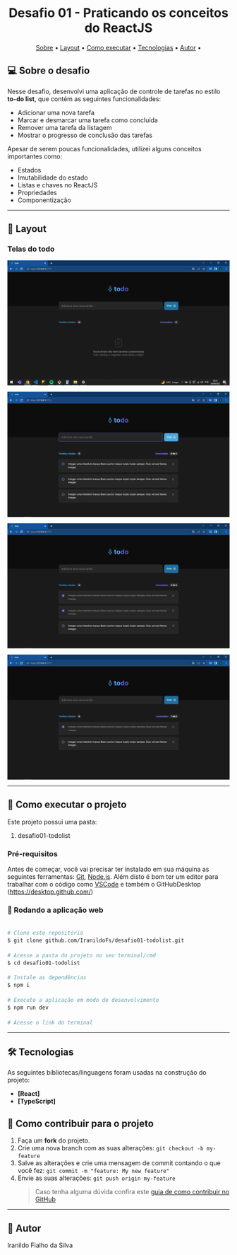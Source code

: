 <h1 align="center"> Desafio 01 - Praticando os conceitos do ReactJS
</h1>

<p align="center">
 <a href="#-sobre-o-desafio">Sobre</a> •
 <a href="#-layout">Layout</a> • 
 <a href="#-como-executar-o-projeto">Como executar</a> • 
 <a href="#-tecnologias">Tecnologias</a> • 
 <a href="#-autor">Autor</a> • 
</p>

## 💻 Sobre o desafio

Nesse desafio, desenvolvi uma aplicação de controle de tarefas no estilo **to-do list**, que contém as seguintes funcionalidades:

- Adicionar uma nova tarefa
- Marcar e desmarcar uma tarefa como concluída
- Remover uma tarefa da listagem
- Mostrar o progresso de conclusão das tarefas

Apesar de serem poucas funcionalidades, utilizei alguns conceitos importantes como:

- Estados
- Imutabilidade do estado
- Listas e chaves no ReactJS
- Propriedades
- Componentização

---

## 🎨 Layout

### Telas do todo

<p align="center" style="display: flex; align-items: flex-start; justify-content: center;">
  <img alt="Tela principal" title="#Tela principal" src="./readme_images/tela-inicial.PNG" />
</p>

<p align="center" style="display: flex; align-items: flex-start; justify-content: center;">
  <img alt="Tela de tarefas adicionadas " title="#Tela de tarefas adicionadas" src="./readme_images/itens-adicionados.png" />
</p>

<p align="center" style="display: flex; align-items: flex-start; justify-content: center;">
  <img alt="Tela tarefas marcadas" title="#Tela tarefas marcadas" src="./readme_images/itens-marcados.PNG" />
</p>

<p align="center" style="display: flex; align-items: flex-start; justify-content: center;">
  <img alt="Tela tarefa removida" title="#Tela tarefa removida" src="./readme_images/item-removido.PNG" />
</p>

---

## 🚀 Como executar o projeto

Este projeto possui uma pasta:

1. desafio01-todolist

### Pré-requisitos

Antes de começar, você vai precisar ter instalado em sua máquina as seguintes ferramentas:
[Git](https://git-scm.com), [Node.js](https://nodejs.org/en/).
Além disto é bom ter um editor para trabalhar com o código como [VSCode](https://code.visualstudio.com/) e também o GitHubDesktop (https://desktop.github.com/)

### 🧭 Rodando a aplicação web

```bash

# Clone este repositório
$ git clone github.com/IranildoFs/desafio01-todolist.git

# Acesse a pasta do projeto no seu terminal/cmd
$ cd desafio01-todolist

# Instale as dependências
$ npm i

# Execute a aplicação em modo de desenvolvimento
$ npm run dev

# Acesse o link do terminal

```

---

## 🛠 Tecnologias

As seguintes bibliotecas/linguagens foram usadas na construção do projeto:

- **[React]**
- **[TypeScript]**

## 💪 Como contribuir para o projeto

1. Faça um **fork** do projeto.
2. Crie uma nova branch com as suas alterações: `git checkout -b my-feature`
3. Salve as alterações e crie uma mensagem de commit contando o que você fez: `git commit -m "feature: My new feature"`
4. Envie as suas alterações: `git push origin my-feature`
   > Caso tenha alguma dúvida confira este [guia de como contribuir no GitHub](./CONTRIBUTING.md)

---

## 🦸 Autor

Iranildo Fialho da Silva
